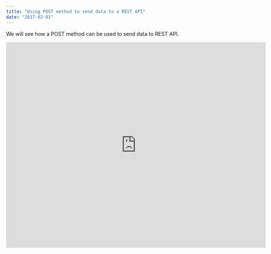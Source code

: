 ```yaml
---
title: "Using POST method to send data to a REST API"
date: "2017-02-01"
---
```


We will see how a POST method can be used to send data to REST API.

<iframe width="708" height="560" src="https://docs.google.com/presentation/d/e/2PACX-1vSsQhhPnVpBMdJYYo90IiA7RNjv36fZczyF210Lm-5nt_dIIQevrY1zd7kYElaSIZKPz5lJTR3_w6Hp/embed?start=false&amp;loop=false&amp;delayms=3000" frameborder="0" allowfullscreen="allowfullscreen" mozallowfullscreen="mozallowfullscreen" webkitallowfullscreen="webkitallowfullscreen"></iframe>
